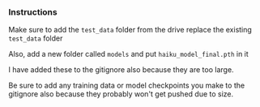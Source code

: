 ### Instructions

Make sure to add the ```test_data``` folder from the drive replace the existing ```test_data``` folder

Also, add a new folder called ```models``` and put ```haiku_model_final.pth``` in it

I have added these to the gitignore also because they are too large.

Be sure to add any training data or model checkpoints you make to the gitignore also because they probably won't get pushed due to size.